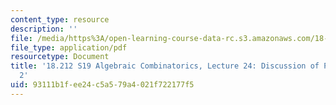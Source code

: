 ```yaml
---
content_type: resource
description: ''
file: /media/https%3A/open-learning-course-data-rc.s3.amazonaws.com/18-212-algebraic-combinatorics-spring-2019/93111b1fee24c5a579a4021f722177f5_MIT18_212S19_lec24.pdf
file_type: application/pdf
resourcetype: Document
title: '18.212 S19 Algebraic Combinatorics, Lecture 24: Discussion of Problem Set
  2'
uid: 93111b1f-ee24-c5a5-79a4-021f722177f5
---
```

